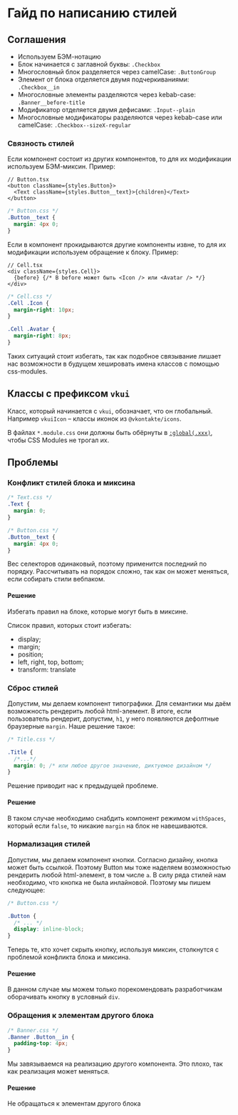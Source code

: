 # Гайд по написанию стилей

## Соглашения

- Используем БЭМ-нотацию
- Блок начинается с заглавной буквы: `.Checkbox`
- Многословный блок разделяется через camelCase: `.ButtonGroup`
- Элемент от блока отделяется двумя подчеркиваниями: `.Checkbox__in`
- Многословные элементы разделяются через kebab-case: `.Banner__before-title`
- Модификатор отделяется двумя дефисами: `.Input--plain`
- Многословные модификаторы разделяются через kebab-case или camelCase: `.Checkbox--sizeX-regular`

### Связность стилей

Если компонент состоит из других компонентов, то для их модификации используем БЭМ-миксин. Пример:

```tsx
// Button.tsx
<button className={styles.Button}>
  <Text className={styles.Button__text}>{children}</Text>
</button>
```

```css
/* Button.css */
.Button__text {
  margin: 4px 0;
}
```

Если в компонент прокидываются другие компоненты извне, то для их модификации используем обращение к блоку. Пример:

```tsx
// Cell.tsx
<div className={styles.Cell}>
  {before} {/* В before может быть <Icon /> или <Avatar /> */}
</div>
```

```css
/* Cell.css */
.Cell .Icon {
  margin-right: 10px;
}

.Cell .Avatar {
  margin-right: 8px;
}
```

Таких ситуаций стоит избегать, так как подобное связывание лишает нас возможности в будущем хешировать имена классов с
помощью css-modules.

## Классы с префиксом `vkui`

Класс, который начинается с `vkui`, обозначает, что он глобальный. Например
`vkuiIcon` – классы иконок из `@vkontakte/icons`.

В файлах `*.module.css` они должны быть обёрнуты в [`:global(.xxx)`](https://github.com/css-modules/css-modules#exceptions),
чтобы CSS Modules не трогал их.

## Проблемы

### Конфликт стилей блока и миксина

```css
/* Text.css */
.Text {
  margin: 0;
}
```

```css
/* Button.css */
.Button__text {
  margin: 4px 0;
}
```

Вес селекторов одинаковый, поэтому применится последний по порядку. Рассчитывать на порядок сложно, так как он может
меняться, если собирать стили вебпаком.

#### Решение

Избегать правил на блоке, которые могут быть в миксине.

Список правил, которых стоит избегать:

- display;
- margin;
- position;
- left, right, top, bottom;
- transform: translate

### Сброс стилей

Допустим, мы делаем компонент типографики. Для семантики мы даём возможность рендерить
любой html-элемент. В итоге, если пользователь рендерит, допустим, `h1`, у него появляются
дефолтные браузерные `margin`. Наше решение такое:

```css
/* Title.css */

.Title {
  /*...*/
  margin: 0; /* или любое другое значение, диктуемое дизайном */
}
```

Решение приводит нас к предыдущей проблеме.

#### Решение

В таком случае необходимо снабдить компонент режимом `withSpaces`, который
если `false`, то никакие `margin` на блок не навешиваются.

### Нормализация стилей

Допустим, мы делаем компонент кнопки. Согласно дизайну, кнопка может быть ссылкой. Поэтому
Button мы тоже наделяем возможностью рендерить любой html-элемент, в том числе `a`. В силу
ряда стилей нам необходимо, что кнопка не была инлайновой. Поэтому мы пишем следующее:

```css
/* Button.css */

.Button {
  /* ... */
  display: inline-block;
}
```

Теперь те, кто хочет скрыть кнопку, используя миксин, столкнутся с проблемой конфликта
блока и миксина.

#### Решение

В данном случае мы можем только порекомендовать разработчикам оборачивать кнопку
в условный `div`.

### Обращения к элементам другого блока

```css
/* Banner.css */
.Banner .Button__in {
  padding-top: 4px;
}
```

Мы завязываемся на реализацию другого компонента. Это плохо, так как реализация может меняться.

#### Решение

Не обращаться к элементам другого блока
